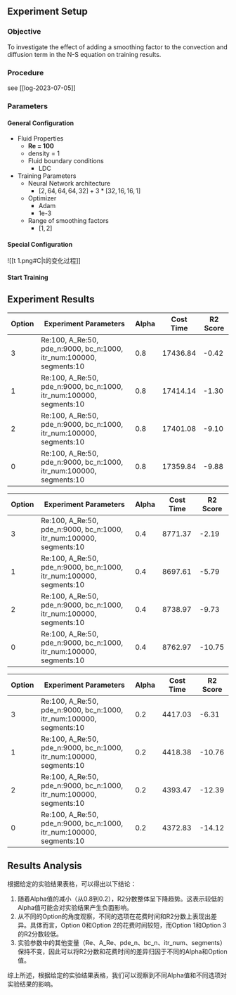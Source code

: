 ## Experiment Setup
### Objective
To investigate the effect of adding a smoothing factor to the convection and diffusion term in the N-S equation on training results.
### Procedure
see [[log-2023-07-05]]
### Parameters
#### General Configuration
- Fluid Properties
	- **Re = 100**
	- density = 1
	- Fluid boundary conditions
		- LDC
- Training Parameters
	- Neural Network architecture
		- $[2, 64, 64, 64, 32] + 3*[32, 16, 16, 1]$
	- Optimizer
		- Adam
		- 1e-3
	- Range of smoothing factors
		- $[1,2]$
#### Special Configuration
![[t 1.png#C|t的变化过程]]

#### Start Training

## Experiment Results

| Option | Experiment Parameters                                                         | Alpha | Cost Time | R2 Score |
|--------|-------------------------------------------------------------------------------|-------|-----------|----------|
| 3      | Re:100, A_Re:50, pde_n:9000, bc_n:1000, itr_num:100000, segments:10           | 0.8   | 17436.84  | -0.42    |
| 1      | Re:100, A_Re:50, pde_n:9000, bc_n:1000, itr_num:100000, segments:10           | 0.8   | 17414.14  | -1.30    |
| 2      | Re:100, A_Re:50, pde_n:9000, bc_n:1000, itr_num:100000, segments:10           | 0.8   | 17401.08  | -9.10    |
| 0      | Re:100, A_Re:50, pde_n:9000, bc_n:1000, itr_num:100000, segments:10           | 0.8   | 17359.84  | -9.88    |

| Option | Experiment Parameters                                                         | Alpha | Cost Time | R2 Score |
|--------|-------------------------------------------------------------------------------|-------|-----------|----------|
| 3      | Re:100, A_Re:50, pde_n:9000, bc_n:1000, itr_num:100000, segments:10           | 0.4   | 8771.37   | -2.19    |
| 1      | Re:100, A_Re:50, pde_n:9000, bc_n:1000, itr_num:100000, segments:10           | 0.4   | 8697.61   | -5.79    |
| 2      | Re:100, A_Re:50, pde_n:9000, bc_n:1000, itr_num:100000, segments:10           | 0.4   | 8738.97   | -9.73    |
| 0      | Re:100, A_Re:50, pde_n:9000, bc_n:1000, itr_num:100000, segments:10           | 0.4   | 8762.97   | -10.75   |

| Option | Experiment Parameters                                                         | Alpha | Cost Time | R2 Score |
|--------|-------------------------------------------------------------------------------|-------|-----------|----------|
| 3      | Re:100, A_Re:50, pde_n:9000, bc_n:1000, itr_num:100000, segments:10           | 0.2   | 4417.03   | -6.31    |
| 1      | Re:100, A_Re:50, pde_n:9000, bc_n:1000, itr_num:100000, segments:10           | 0.2   | 4418.38   | -10.76   |
| 2      | Re:100, A_Re:50, pde_n:9000, bc_n:1000, itr_num:100000, segments:10           | 0.2   | 4393.47   | -12.39   |
| 0      | Re:100, A_Re:50, pde_n:9000, bc_n:1000, itr_num:100000, segments:10           | 0.2   | 4372.83   | -14.12   |

## Results Analysis

根据给定的实验结果表格，可以得出以下结论：

1. 随着Alpha值的减小（从0.8到0.2），R2分数整体呈下降趋势。这表示较低的Alpha值可能会对实验结果产生负面影响。
2. 从不同的Option的角度观察，不同的选项在花费时间和R2分数上表现出差异。具体而言，Option 0和Option 2的花费时间较短，而Option 1和Option 3的R2分数较低。
3. 实验参数中的其他变量（Re、A_Re、pde_n、bc_n、itr_num、segments）保持不变，因此可以将R2分数和花费时间的差异归因于不同的Alpha和Option值。

综上所述，根据给定的实验结果表格，我们可以观察到不同Alpha值和不同选项对实验结果的影响。
